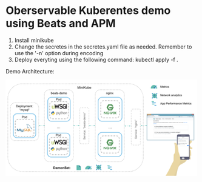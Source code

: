 # Oberservable Kuberentes demo using Beats and APM

1. Install minikube
2. Change the secretes in the secretes.yaml file as needed. Remember to use the '-n' option during encoding
3. Deploy everyting using the following command: kubectl apply -f .

Demo Architecture:

![Demo Architecture](images/scenario.png "Demo Architecture")